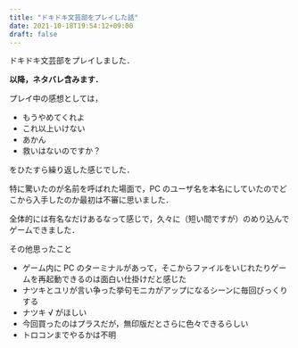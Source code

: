```yaml
---
title: "ドキドキ文芸部をプレイした話"
date: 2021-10-18T19:54:12+09:00
draft: false
---
```


ドキドキ文芸部をプレイしました．

**以降，ネタバレ含みます．**

プレイ中の感想としては，

- もうやめてくれよ
- これ以上いけない
- あかん
- 救いはないのですか？

をひたすら繰り返した感じでした．

特に驚いたのが名前を呼ばれた場面で，PC のユーザ名を本名にしていたのでどこから入手したのか最初は不審に思いました．

全体的には有名なだけあるなって感じで，久々に（短い間ですが）のめり込んでゲームできました．

その他思ったこと

- ゲーム内に PC のターミナルがあって，そこからファイルをいじれたりゲームを再起動できるのは面白い仕掛けだと感じた
- ナツキとユリが言い争った挙句モニカがアップになるシーンに毎回びっくりする
- ナツキ √ がほしい
- 今回買ったのはプラスだが，無印版だとさらに色々できるらしい
- トロコンまでやるかは不明
